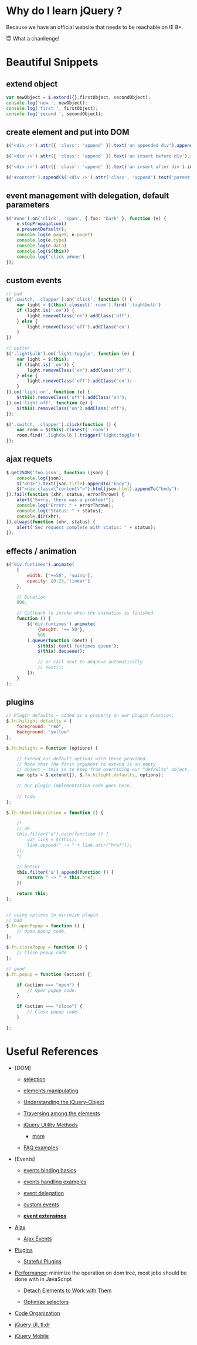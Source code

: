 # Why do I learn jQuery ?

Because we have an official website that needs to be reachable on IE 8+. 

😇 What a chanllenge!

# Beautiful Snippets

## extend object

```javascript
var newObject = $.extend({},firstObject, secondObject);
console.log('new ', newObject);
console.log('first ', firstObject);
console.log('second ', secondObject);
```

## create element and put into DOM

``` javascript
$('<div />').attr({ 'class': 'append' }).text('an appended div').appendTo('#content');

$('<div />').attr({ 'class': 'append' }).text('an insert before div').insertBefore('#content');

$('<div />').attr({ 'class': 'append' }).text('an insert after div').insertAfter('#content');

$('#content').append($('<div />').attr('class', 'append').text('parent called append'));
```

## event management with delegation, default parameters

```javascript
$('#one').on('click', 'span', { foo: 'bark' }, function (e) {
    e.stopPropagation()
    e.preventDefault();
    console.log(e.pageX, e.pageY)
    console.log(e.type)
    console.log(e.data)
    console.log($(this))
    console.log('click p#one')
});
```

## custom events

```javascript
// bad 
$('.switch, .clapper').on('click', function () {
    var light = $(this).closest('.room').find('.lightbulb')
    if (light.is('.on')) {
        light.removeClass('on').addClass('off')
    } else {
        light.removeClass('off').addClass('on')
    }
})

// better
$('.lightbulb').on('light:toggle', function (e) {
    var light = $(this);
    if (light.is('.on')) {
        light.removeClass('on').addClass('off');
    } else {
        light.removeClass('off').addClass('on');
    }
}).on('light:on', function (e) {
    $(this).removeClass('off').addClass('on');
}).on('light:off', function (e) {
    $(this).removeClass('on').addClass('off');
});

$('.switch, .clapper').click(function () {
    var room = $(this).closest('.room')
    room.find('.lightbulb').trigger('light:toggle')
});
```

## ajax requets

```javascript
$.getJSON('foo.json', function (json) {
    console.log(json);
    $("<h1>").text(json.title).appendTo("body");
    $("<div class=\"content\">").html(json.html).appendTo("body");
}).fail(function (xhr, status, errorThrown) {
    alert("Sorry, there was a problem!");
    console.log("Error: " + errorThrown);
    console.log("Status: " + status);
    console.dir(xhr);
}).always(function (xhr, status) {
    alert('Sec request complete with status: ' + status);
});
```

## effects / animation

```javascript
$("div.funtimes").animate(
    {
        width: ["+=50", 'swing'],
        opacity: [0.25,'linear']
    },

    // Duration
    800,

    // Callback to invoke when the animation is finished
    function () {
        $('div.funtimes').animate(
            {height: '+= 50'},
            500
        ).queue(function (next) {
            $(this).text('funtimes queue');
            $(this).dequeue();

            // or call next to dequeue automatically
            // next();
        });
    }
);
```

## plugins

```javascript
// Plugin defaults – added as a property on our plugin function.
$.fn.hilight.defaults = {
    foreground: "red",
    background: "yellow"
};

$.fn.hilight = function (options) {

    // Extend our default options with those provided.
    // Note that the first argument to extend is an empty
    // object – this is to keep from overriding our "defaults" object.
    var opts = $.extend({}, $.fn.hilight.defaults, options);

    // Our plugin implementation code goes here.
    
    // todo 
};

$.fn.showLinkLocation = function () {

    /*
    // ok
    this.filter("a").each(function () {
        var link = $(this);
        link.append(" -> " + link.attr("href"));
    });
    */

    // better
    this.filter('a').append(function () {
        return " -> " + this.href;
    })

    return this;
};


// using optinos to minimize plugin
// bad
$.fn.openPopup = function () {
    // Open popup code.
};

$.fn.closePopup = function () {
    // Close popup code.
};

// good
$.fn.popup = function (action) {

    if (action === "open") {
        // Open popup code.
    }

    if (action === "close") {
        // Close popup code.
    }

};
```

# Useful References

- [DOM]

    - [selection](https://learn.jquery.com/using-jquery-core/selecting-elements/)

    - [elements manipulating](https://learn.jquery.com/using-jquery-core/manipulating-elements/)

    - [Understanding the jQuery-Object](https://learn.jquery.com/using-jquery-core/jquery-object/)

    - [Traversing among the elements](https://learn.jquery.com/using-jquery-core/traversing/)

    - [jQuery Utility Methods](https://learn.jquery.com/using-jquery-core/utility-methods/)
        - [more](http://api.jquery.com/category/utilities/)

    - [FAQ examples](https://learn.jquery.com/using-jquery-core/faq/)

- [Events]

    - [events binding basics](https://learn.jquery.com/events/event-basics/)

    - [events handling examples](https://learn.jquery.com/events/handling-events/)

    - [event delegation](https://learn.jquery.com/events/event-delegation/)

    - [custom events](https://learn.jquery.com/events/introduction-to-custom-events/)
    
    - [**event extensinos**](https://learn.jquery.com/events/event-extensions/)

- [Ajax](https://learn.jquery.com/ajax/)

    - [Ajax Events](http://api.jquery.com/Ajax_Events/)

- [Plugins](https://learn.jquery.com/plugins/basic-plugin-creation/)

    - [Stateful Plugins](https://learn.jquery.com/plugins/stateful-plugins-with-widget-factory/)

- [Performance](https://learn.jquery.com/performance/): minimize the operation on dom tree, most jobs should be done with in JavaScript

    - [Detach Elements to Work with Them](https://learn.jquery.com/performance/detach-elements-before-work-with-them/)

    - [Optimize selectors](https://learn.jquery.com/performance/optimize-selectors/)

- [Code Organization](https://learn.jquery.com/code-organization/)

- [jQuery UI, tl;dr](https://learn.jquery.com/jquery-ui/)

- [jQuery Mobile](https://learn.jquery.com/jquery-mobile/)

